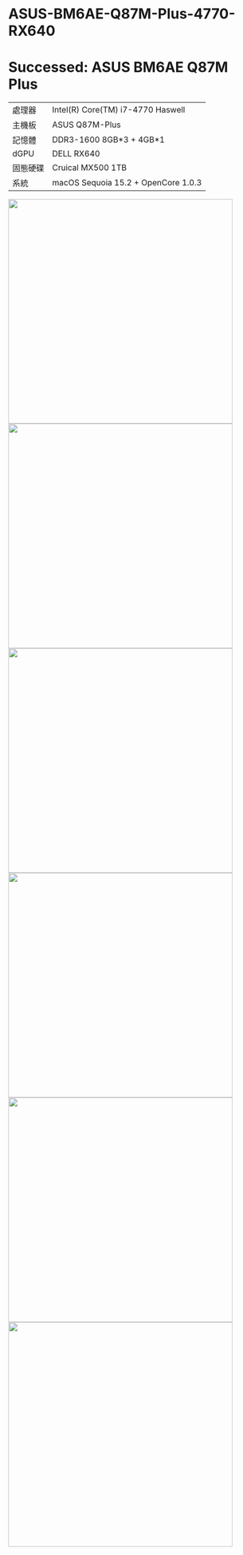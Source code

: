 # ASUS-BM6AE-Q87M-Plus-4770-RX640
# Successed: ASUS BM6AE Q87M Plus
<table>
  <tr>
    <td>處理器</td><td>Intel(R) Core(TM) i7-4770 Haswell</td>
  </tr>
  <tr>
    <td>主機板</td><td>ASUS Q87M-Plus</td>
  </tr>
  <tr>  
    <td>記憶體</td><td>DDR3-1600 8GB*3 + 4GB*1</td>
  </tr>
  <tr>
    <td>dGPU</td><td>DELL RX640</td>
  </tr>
  <tr>  
    <td>固態硬碟</td><td>Cruical MX500 1TB</td>
  </tr>
  <tr>
    <td>系統</td><td>macOS Sequoia 15.2 + OpenCore 1.0.3</td>
  </tr>  
</table>
<img width="450" src="https://user-images.githubusercontent.com/79300809/202959989-cc162c06-bb07-4952-889d-c1af49746eed.jpg"><br>
<img width="450" src="https://github.com/user-attachments/assets/6e375ad0-1ecf-4bc1-8faf-d26ba7d9c7b1"><br>
<img width="450" src="https://user-images.githubusercontent.com/79300809/209891907-8c3985be-eba6-4dbb-8c2f-2da052617de1.jpg"><br>
<img width="450" src="https://github.com/user-attachments/assets/a526b7b0-d7ff-4c16-9be9-7017ddc538eb"><br>
<img width="450" src="https://github.com/user-attachments/assets/c7367708-672b-40b9-be1c-ebc8578fdd6b"><br>
<img width="450" src="https://github.com/user-attachments/assets/2035ec8e-f693-403e-af3f-c77eccd649a2"><br>
